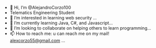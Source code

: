 - 👋 Hi, I’m @AlejandroCorzo100
- Telematics Engineering Student
- 👀 I’m interested in learning web security ...
- 🌱 I’m currently learning Java, C#, and Javascript...
- 💞️ I’m looking to collaborate on helping others to learn programming...
- 📫 How to reach me: u can reach me on my mail! alexcorzo55@gmail.com ...

<!---
AlejandroCorzo100/AlejandroCorzo100 is a ✨ special ✨ repository because its `README.md` (this file) appears on your GitHub profile.
You can click the Preview link to take a look at your changes.
--->
